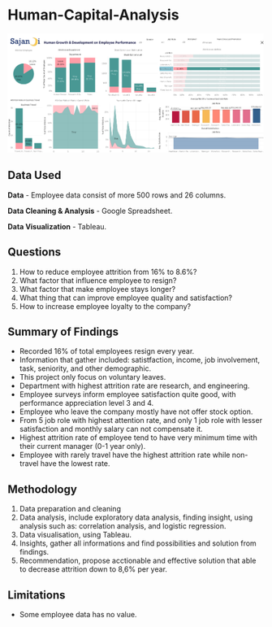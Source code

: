 # Human-Capital-Analysis

![alt text](https://github.com/hiprasasti/Human-Capital-Analysis/blob/main/04.%20Sajan%20Ji%20Human%20Capital%20Development.png?raw=true)


## Data Used
**Data** - Employee data consist of more 500 rows and 26 columns.

**Data Cleaning & Analysis** - Google Spreadsheet.

**Data Visualization** - Tableau.

## Questions
1. How to reduce employee attrition from 16% to 8.6%?
2. What factor that influence employee to resign?
3. What factor that make employee stays longer?
4. What thing that can improve employee quality and satisfaction?
5. How to increase employee loyalty to the company?


## Summary of Findings
+ Recorded 16% of total employees resign every year.
+ Information that gather included: satistfaction, income, job involvement, task, seniority, and other demographic.
+ This project only focus on voluntary leaves.
+ Department with highest attrition rate are research, and engineering.
+ Employee surveys inform employee satisfaction quite good, with performance appreciation level 3 and 4.
+ Employee who leave the company mostly have not offer stock option.
+ From 5 job role with highest attention rate, and only 1 job role with lesser satisfaction and monthly salary can not compensate it.
+ Highest attrition rate of employee tend to have very minimum time with their current manager (0-1 year only).
+ Employee with rarely travel have the highest attrition rate while non-travel have the lowest rate.

## Methodology
1. Data preparation and cleaning
2. Data analysis, include exploratory data analysis, finding insight, using analysis such as: correlation analysis, and logistic regression.
3. Data visualisation, using Tableau.
4. Insights, gather all informations and find possibilities and solution from findings.
5. Recommendation, propose acctionable and effective solution that able to decrease attrition down to 8,6% per year.
   
## Limitations
- Some employee data has no value.
